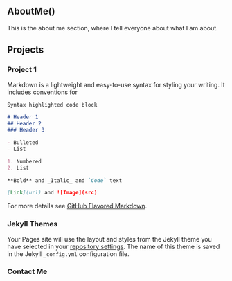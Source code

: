 ## AboutMe()

This is the about me section, where I tell everyone about what I am about.

## Projects

### Project 1

Markdown is a lightweight and easy-to-use syntax for styling your writing. It includes conventions for

```markdown
Syntax highlighted code block

# Header 1
## Header 2
### Header 3

- Bulleted
- List

1. Numbered
2. List

**Bold** and _Italic_ and `Code` text

[Link](url) and ![Image](src)
```

For more details see [GitHub Flavored Markdown](https://guides.github.com/features/mastering-markdown/).

### Jekyll Themes

Your Pages site will use the layout and styles from the Jekyll theme you have selected in your [repository settings](https://github.com/zwoythaler/zwoythaler.github.io/settings). The name of this theme is saved in the Jekyll `_config.yml` configuration file.

### Contact Me

